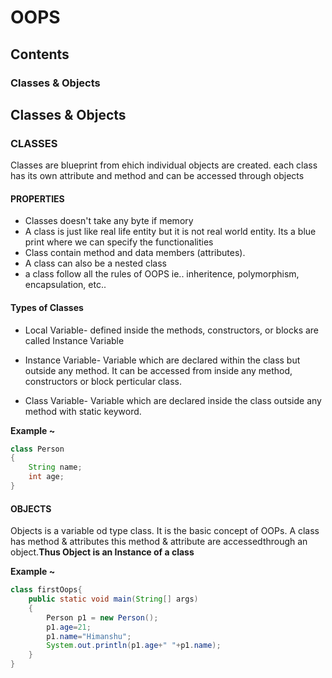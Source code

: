 # OOPS

## Contents
### Classes & Objects




## Classes & Objects

### CLASSES

Classes are blueprint from ehich individual objects are created. each class has its own attribute and method and can be accessed through objects

#### PROPERTIES 
* Classes doesn't take any byte if memory 
* A class is just like real life entity but it is not real world entity. Its a blue print where we can specify the functionalities 
* Class contain method and data members (attributes).
* A class can also be a nested class
* a class follow all the rules of OOPS ie.. inheritence, polymorphism, encapsulation, etc..
#### Types of Classes 
* Local Variable- defined inside the methods, constructors, or blocks are called Instance Variable
* Instance Variable- Variable which are declared within the class but outside any method. It can be accessed from inside any method, constructors or block perticular class.

* Class Variable- Variable which are declared inside the class outside any method with static keyword.

<b>Example ~</b>
```java
class Person
{
    String name;
    int age;
}

```
#### OBJECTS

Objects is a variable od type class. It is the basic concept of OOPs. A class has method & attributes this method & attribute are accessedthrough an object.<b>Thus Object is an Instance of a class</b> 

<b>Example ~</b>
```java
class firstOops{
    public static void main(String[] args)
    {
        Person p1 = new Person();
        p1.age=21;
        p1.name="Himanshu";
        System.out.println(p1.age+" "+p1.name);
    }
}
```
